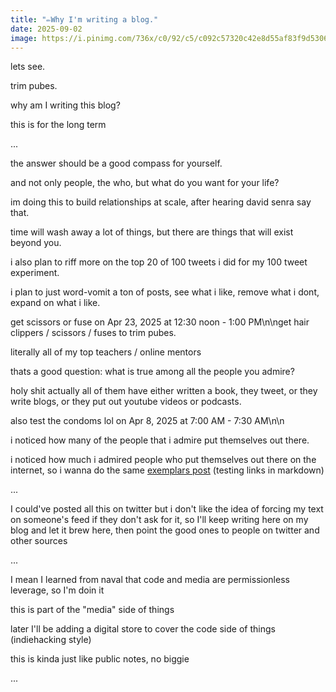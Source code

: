 ```yaml
---
title: "✏️Why I'm writing a blog."
date: 2025-09-02
image: https://i.pinimg.com/736x/c0/92/c5/c092c57320c42e8d55af83f9d5306314.jpg
---
```


lets see.

trim pubes.

why am I writing this blog?

this is for the long term

...

the answer should be a good compass for yourself.

and not only people, the who, but what do you want for your life?

im doing this to build relationships at scale, after hearing david senra say that.

time will wash away a lot of things, but there are things that will exist beyond you.

i also plan to riff more on the top 20 of 100 tweets i did for my 100 tweet experiment.

i plan to just word-vomit a ton of posts, see what i like, remove what i dont, expand on what i like.

get scissors or fuse on Apr 23, 2025 at 12:30 noon - 1:00 PM\n\nget hair clippers / scissors / fuses to trim pubes.

literally all of my top teachers / online mentors

thats a good question: what is true among all the people you admire?

holy shit actually all of them have either written a book, they tweet, or they write blogs, or they put out youtube videos or podcasts.

also test the condoms lol on Apr 8, 2025 at 7:00 AM - 7:30 AM\n\n

i noticed how many of the people that i admire put themselves out there.

i noticed how much i admired people who put themselves out there on the internet, so i wanna do the same [exemplars post](../exemplars)
(testing links in markdown)

...

I could've posted all this on twitter but i don't like the idea of forcing my text on someone's feed if they don't ask for it, so I'll keep writing here on my blog and let it brew here, then point the good ones to people on twitter and other sources

...

I mean I learned from naval that code and media are permissionless leverage, so I'm doin it

this is part of the "media" side of things

later I'll be adding a digital store to cover the code side of things (indiehacking style)

this is kinda just like public notes, no biggie

...
